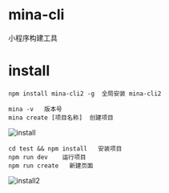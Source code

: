 # mina-cli
小程序构建工具

# install
```
npm install mina-cli2 -g  全局安装 mina-cli2
```

```
mina -v   版本号
mina create [项目名称]  创建项目
```
![install](http://p7inyv4vd.bkt.clouddn.com/1)

```
cd test && npm install   安装项目
npm run dev    运行项目
npm run create   新建页面
```
![install2](http://p7inyv4vd.bkt.clouddn.com/2)

